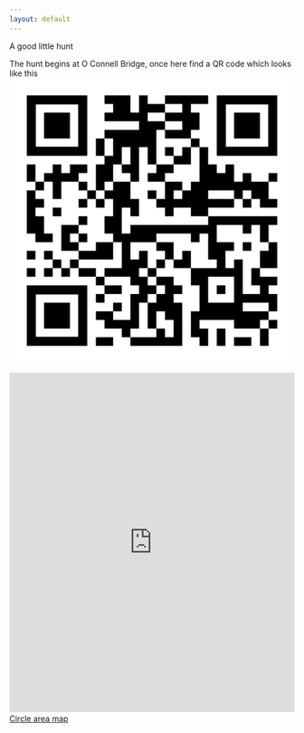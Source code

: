 ```yaml
---
layout: default
---
```

A good little hunt

The hunt begins at O Connell Bridge, once here find a QR code which looks like this
![](/assets/exampleqr.png)

<div style="width: 100%"><iframe width="100%" height="600" frameborder="0" scrolling="no" marginheight="0" marginwidth="0" src="https://maps.google.com/map19:11 09/09/2021s?width=100%25&amp;height=600&amp;hl=en&amp;q=O%20Connell%20Bridge+(My%20Business%20Name)&amp;t=&amp;z=14&amp;ie=UTF8&amp;iwloc=B&amp;output=embed"></iframe><a href="https://www.maps.ie/draw-radius-circle-map/">Circle area map</a></div>